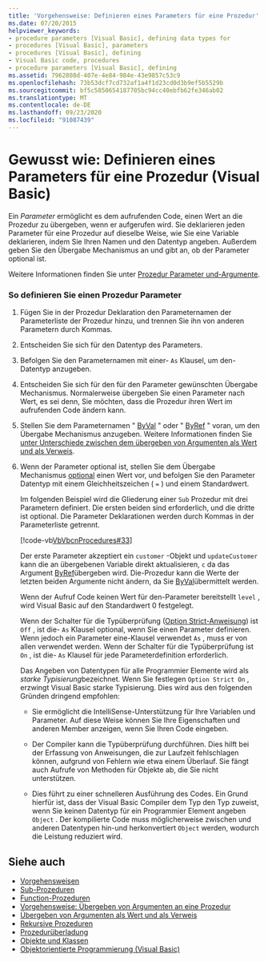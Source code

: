 ```yaml
---
title: 'Vorgehensweise: Definieren eines Parameters für eine Prozedur'
ms.date: 07/20/2015
helpviewer_keywords:
- procedure parameters [Visual Basic], defining data types for
- procedures [Visual Basic], parameters
- procedures [Visual Basic], defining
- Visual Basic code, procedures
- procedure parameters [Visual Basic], defining
ms.assetid: 7962808d-407e-4e84-984e-43e9857c53c9
ms.openlocfilehash: 73b53dcf7cd732af1a4f1d23cd0d3b9ef5b5529b
ms.sourcegitcommit: bf5c5850654187705bc94cc40ebfb62fe346ab02
ms.translationtype: MT
ms.contentlocale: de-DE
ms.lasthandoff: 09/23/2020
ms.locfileid: "91087439"
---
```

# <a name="how-to-define-a-parameter-for-a-procedure-visual-basic"></a>Gewusst wie: Definieren eines Parameters für eine Prozedur (Visual Basic)

Ein *Parameter* ermöglicht es dem aufrufenden Code, einen Wert an die Prozedur zu übergeben, wenn er aufgerufen wird. Sie deklarieren jeden Parameter für eine Prozedur auf dieselbe Weise, wie Sie eine Variable deklarieren, indem Sie Ihren Namen und den Datentyp angeben. Außerdem geben Sie den Übergabe Mechanismus an und gibt an, ob der Parameter optional ist.  
  
 Weitere Informationen finden Sie unter [Prozedur Parameter und-Argumente](./procedure-parameters-and-arguments.md).  
  
### <a name="to-define-a-procedure-parameter"></a>So definieren Sie einen Prozedur Parameter  
  
1. Fügen Sie in der Prozedur Deklaration den Parameternamen der Parameterliste der Prozedur hinzu, und trennen Sie ihn von anderen Parametern durch Kommas.  
  
2. Entscheiden Sie sich für den Datentyp des Parameters.  
  
3. Befolgen Sie den Parameternamen mit einer- `As` Klausel, um den-Datentyp anzugeben.  
  
4. Entscheiden Sie sich für den für den Parameter gewünschten Übergabe Mechanismus. Normalerweise übergeben Sie einen Parameter nach Wert, es sei denn, Sie möchten, dass die Prozedur ihren Wert im aufrufenden Code ändern kann.  
  
5. Stellen Sie dem Parameternamen " [ByVal](../../../language-reference/modifiers/byval.md) " oder " [ByRef](../../../language-reference/modifiers/byref.md) " voran, um den Übergabe Mechanismus anzugeben. Weitere Informationen finden Sie [unter Unterschiede zwischen dem übergeben von Argumenten als Wert und als Verweis](./differences-between-passing-an-argument-by-value-and-by-reference.md).  
  
6. Wenn der Parameter optional ist, stellen Sie dem Übergabe Mechanismus [optional](../../../language-reference/modifiers/optional.md) einen Wert vor, und befolgen Sie den Parameter Datentyp mit einem Gleichheitszeichen ( `=` ) und einem Standardwert.  
  
     Im folgenden Beispiel wird die Gliederung einer `Sub` Prozedur mit drei Parametern definiert. Die ersten beiden sind erforderlich, und die dritte ist optional. Die Parameter Deklarationen werden durch Kommas in der Parameterliste getrennt.  
  
     [!code-vb[VbVbcnProcedures#33](~/samples/snippets/visualbasic/VS_Snippets_VBCSharp/VbVbcnProcedures/VB/Class1.vb#33)]  
  
     Der erste Parameter akzeptiert ein `customer` -Objekt und `updateCustomer` kann die an übergebenen Variable direkt aktualisieren, `c` da das Argument [ByRef](../../../language-reference/modifiers/byref.md)übergeben wird. Die-Prozedur kann die Werte der letzten beiden Argumente nicht ändern, da Sie [ByVal](../../../language-reference/modifiers/byval.md)übermittelt werden.  
  
     Wenn der Aufruf Code keinen Wert für den-Parameter bereitstellt `level` , wird Visual Basic auf den Standardwert 0 festgelegt.  
  
     Wenn der Schalter für die Typüberprüfung ([Option Strict-Anweisung](../../../language-reference/statements/option-strict-statement.md)) ist `Off` , ist die- `As` Klausel optional, wenn Sie einen Parameter definieren. Wenn jedoch ein Parameter eine-Klausel verwendet `As` , muss er von allen verwendet werden. Wenn der Schalter für die Typüberprüfung ist `On` , ist die- `As` Klausel für jede Parameterdefinition erforderlich.  
  
     Das Angeben von Datentypen für alle Programmier Elemente wird als *starke Typisierung*bezeichnet. Wenn Sie festlegen `Option Strict On` , erzwingt Visual Basic starke Typisierung. Dies wird aus den folgenden Gründen dringend empfohlen:  
  
    - Sie ermöglicht die IntelliSense-Unterstützung für Ihre Variablen und Parameter. Auf diese Weise können Sie Ihre Eigenschaften und anderen Member anzeigen, wenn Sie Ihren Code eingeben.  
  
    - Der Compiler kann die Typüberprüfung durchführen. Dies hilft bei der Erfassung von Anweisungen, die zur Laufzeit fehlschlagen können, aufgrund von Fehlern wie etwa einem Überlauf. Sie fängt auch Aufrufe von Methoden für Objekte ab, die Sie nicht unterstützen.  
  
    - Dies führt zu einer schnelleren Ausführung des Codes. Ein Grund hierfür ist, dass der Visual Basic Compiler dem Typ den Typ zuweist, wenn Sie keinen Datentyp für ein Programmier Element angeben `Object` . Der kompilierte Code muss möglicherweise zwischen und anderen Datentypen hin-und herkonvertiert `Object` werden, wodurch die Leistung reduziert wird.  
  
## <a name="see-also"></a>Siehe auch

- [Vorgehensweisen](./index.md)
- [Sub-Prozeduren](./sub-procedures.md)
- [Function-Prozeduren](./function-procedures.md)
- [Vorgehensweise: Übergeben von Argumenten an eine Prozedur](./how-to-pass-arguments-to-a-procedure.md)
- [Übergeben von Argumenten als Wert und als Verweis](./passing-arguments-by-value-and-by-reference.md)
- [Rekursive Prozeduren](./recursive-procedures.md)
- [Prozedurüberladung](./procedure-overloading.md)
- [Objekte und Klassen](../objects-and-classes/index.md)
- [Objektorientierte Programmierung (Visual Basic)](../../concepts/object-oriented-programming.md)

